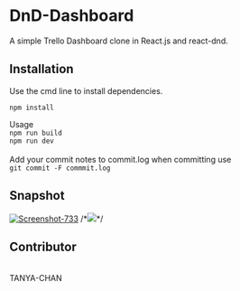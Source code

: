 # DnD-Dashboard
A simple Trello Dashboard clone in React.js and react-dnd.

<h2>Installation</h2>
Use the cmd line to install dependencies.<br>

```npm install```

Usage 
<br>
```npm run build```
<br>
```npm run dev```<br>
<br>
Add your commit notes to commit.log when committing use <br>
```git commit -F commmit.log```



<h2>Snapshot</h2>
<a href='https://postimg.cc/56K6QLgT' target='_blank'><img src='https://i.postimg.cc/mgBMqSHL/Screenshot-733.png' border='0' style=“margin-right: 20px alt='Screenshot-733'/></a>
/*<img src ="https://user-images.githubusercontent.com/57089030/119178497-7325a700-ba8b-11eb-80a3-722cb8de2f6e.png" style=“margin-right: 1px”>*/


<h2>Contributor </h2>
<br>
TANYA-CHAN
